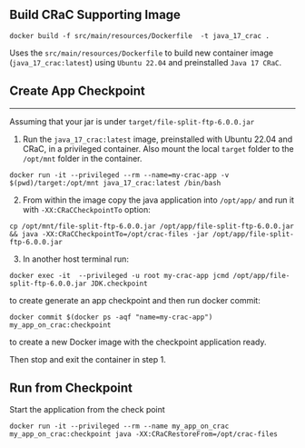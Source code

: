 
## Build CRaC Supporting Image

```
docker build -f src/main/resources/Dockerfile  -t java_17_crac .
```

Uses the `src/main/resources/Dockerfile` to build new container image (`java_17_crac:latest`) using `Ubuntu 22.04` and preinstalled `Java 17 CRaC`.


## Create App Checkpoint
----

Assuming that your jar is under `target/file-split-ftp-6.0.0.jar`

1. Run the `java_17_crac:latest` image, preinstalled with Ubuntu 22.04 and CRaC, in a privileged container.
Also mount the local `target` folder to the `/opt/mnt` folder in the container.

```
docker run -it --privileged --rm --name=my-crac-app -v $(pwd)/target:/opt/mnt java_17_crac:latest /bin/bash
```

2. From within the image copy the java application into `/opt/app/` and run it with `-XX:CRaCCheckpointTo` option:

```
cp /opt/mnt/file-split-ftp-6.0.0.jar /opt/app/file-split-ftp-6.0.0.jar && java -XX:CRaCCheckpointTo=/opt/crac-files -jar /opt/app/file-split-ftp-6.0.0.jar
```

3. In another host terminal run:

```
docker exec -it  --privileged -u root my-crac-app jcmd /opt/app/file-split-ftp-6.0.0.jar JDK.checkpoint
```

to create generate an app checkpoint and then run docker commit:

```
docker commit $(docker ps -aqf "name=my-crac-app") my_app_on_crac:checkpoint
```

to create a new Docker image with the checkpoint application ready.

Then stop and exit the container in step 1.

## Run from Checkpoint

Start the application from the check point

```
docker run -it --privileged --rm --name my_app_on_crac my_app_on_crac:checkpoint java -XX:CRaCRestoreFrom=/opt/crac-files
```
